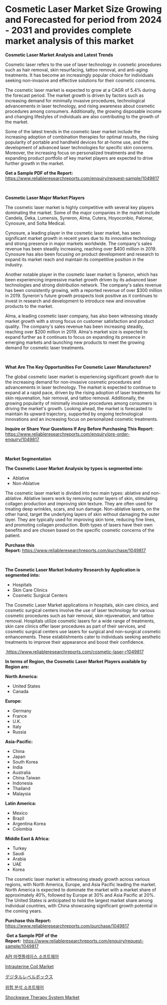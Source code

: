 <p><h1>Cosmetic Laser Market Size Growing and Forecasted for period from 2024 - 2031 and provides complete market analysis of this market</h1></p><p><strong>Cosmetic Laser Market Analysis and Latest Trends</strong></p>
<p><p>Cosmetic laser refers to the use of laser technology in cosmetic procedures such as hair removal, skin resurfacing, tattoo removal, and anti-aging treatments. It has become an increasingly popular choice for individuals seeking non-invasive and effective solutions for their cosmetic concerns.</p><p>The cosmetic laser market is expected to grow at a CAGR of 5.4% during the forecast period. The market growth is driven by factors such as increasing demand for minimally invasive procedures, technological advancements in laser technology, and rising awareness about cosmetic procedures among consumers. Additionally, the growing disposable income and changing lifestyles of individuals are also contributing to the growth of the market.</p><p>Some of the latest trends in the cosmetic laser market include the increasing adoption of combination therapies for optimal results, the rising popularity of portable and handheld devices for at-home use, and the development of advanced laser technologies for specific skin concerns. Moreover, the increasing focus on personalized treatments and the expanding product portfolio of key market players are expected to drive further growth in the market.</p></p>
<p><strong>Get a Sample PDF of the Report:&nbsp;</strong> <a href="https://www.reliableresearchreports.com/enquiry/request-sample/1049817">https://www.reliableresearchreports.com/enquiry/request-sample/1049817</a></p>
<p>&nbsp;</p>
<p><strong>Cosmetic Laser Major Market Players</strong></p>
<p><p>The cosmetic laser market is highly competitive with several key players dominating the market. Some of the major companies in the market include Candela, Deka, Lumensis, Syneron, Alma, Cutera, Hoyoconbio, Palomar, Cynosure, and Solta Medical.</p><p>Cynosure, a leading player in the cosmetic laser market, has seen significant market growth in recent years due to its innovative technology and strong presence in major markets worldwide. The company's sales revenue has been steadily increasing, reaching over $400 million in 2019. Cynosure has also been focusing on product development and research to expand its market reach and maintain its competitive position in the industry.</p><p>Another notable player in the cosmetic laser market is Syneron, which has been experiencing impressive market growth driven by its advanced laser technologies and strong distribution network. The company's sales revenue has been consistently growing, with a reported revenue of over $300 million in 2019. Syneron's future growth prospects look positive as it continues to invest in research and development to introduce new and innovative products to the market.</p><p>Alma, a leading cosmetic laser company, has also been witnessing steady market growth with a strong focus on customer satisfaction and product quality. The company's sales revenue has been increasing steadily, reaching over $200 million in 2019. Alma's market size is expected to expand further as it continues to focus on expanding its presence in emerging markets and launching new products to meet the growing demand for cosmetic laser treatments.</p></p>
<p>&nbsp;</p>
<p><strong>What Are The Key Opportunities For Cosmetic Laser Manufacturers?</strong></p>
<p><p>The global cosmetic laser market is experiencing significant growth due to the increasing demand for non-invasive cosmetic procedures and advancements in laser technology. The market is expected to continue to expand at a rapid pace, driven by the rising adoption of laser treatments for skin rejuvenation, hair removal, and tattoo removal. Additionally, the growing popularity of minimally invasive procedures among consumers is driving the market's growth. Looking ahead, the market is forecasted to maintain its upward trajectory, supported by ongoing technological innovations and an increasing focus on personalized cosmetic treatments.</p></p>
<p><strong>Inquire or Share Your Questions If Any Before Purchasing This Report:</strong> <a href="https://www.reliableresearchreports.com/enquiry/pre-order-enquiry/1049817">https://www.reliableresearchreports.com/enquiry/pre-order-enquiry/1049817</a></p>
<p>&nbsp;</p>
<p><strong>Market Segmentation</strong></p>
<p><strong>The Cosmetic Laser Market Analysis by types is segmented into:</strong></p>
<p><ul><li>Ablative</li><li>Non-Ablative</li></ul></p>
<p><p>The cosmetic laser market is divided into two main types: ablative and non-ablative. Ablative lasers work by removing outer layers of skin, stimulating collagen production and improving skin texture. They are often used for treating deep wrinkles, scars, and sun damage. Non-ablative lasers, on the other hand, target the underlying layers of skin without damaging the outer layer. They are typically used for improving skin tone, reducing fine lines, and promoting collagen production. Both types of lasers have their own benefits and are chosen based on the specific cosmetic concerns of the patient.</p></p>
<p><strong>Purchase this Report:&nbsp;</strong><a href="https://www.reliableresearchreports.com/purchase/1049817">https://www.reliableresearchreports.com/purchase/1049817</a></p>
<p>&nbsp;</p>
<p><strong>The Cosmetic Laser Market Industry Research by Application is segmented into:</strong></p>
<p><ul><li>Hospitals</li><li>Skin Care Clinics</li><li>Cosmetic Surgical Centers</li></ul></p>
<p><p>The Cosmetic Laser Market applications in hospitals, skin care clinics, and cosmetic surgical centers involve the use of laser technology for various cosmetic procedures such as hair removal, skin rejuvenation, and tattoo removal. Hospitals utilize cosmetic lasers for a wide range of treatments, skin care clinics offer laser procedures as part of their services, and cosmetic surgical centers use lasers for surgical and non-surgical cosmetic enhancements. These establishments cater to individuals seeking aesthetic treatments to improve their appearance and boost their confidence.</p></p>
<p><a href="https://www.reliableresearchreports.com/cosmetic-laser-r1049817">&nbsp;https://www.reliableresearchreports.com/cosmetic-laser-r1049817</a></p>
<p><strong>In terms of Region, the Cosmetic Laser Market Players available by Region are:</strong></p>
<p>
    <p> <strong> North America: </strong>
        <ul>
            <li>United States</li>
            <li>Canada</li>
        </ul>
        </p> 
    <p> <strong> Europe: </strong>
        <ul>
            <li>Germany</li>
            <li>France</li>
            <li>U.K.</li>
            <li>Italy</li>
            <li>Russia</li>
        </ul>
        </p> 
    <p> <strong> Asia-Pacific: </strong>
        <ul>
            <li>China</li>
            <li>Japan</li>
            <li>South Korea</li>
            <li>India</li>
            <li>Australia</li>
            <li>China Taiwan</li>
            <li>Indonesia</li>
            <li>Thailand</li>
            <li>Malaysia</li>
        </ul>
        </p> 
    <p> <strong> Latin America: </strong>
        <ul>
            <li>Mexico</li>
            <li>Brazil</li>
            <li>Argentina Korea</li>
            <li>Colombia</li>
        </ul>
        </p> 
    <p> <strong> Middle East & Africa: </strong>
        <ul>
            <li>Turkey</li>
            <li>Saudi</li>
            <li>Arabia</li>
            <li>UAE</li>
            <li>Korea</li>
        </ul>
    </p>
    </p>
<p><p>The cosmetic laser market is witnessing steady growth across various regions, with North America, Europe, and Asia Pacific leading the market. North America is expected to dominate the market with a market share of approximately 40%, followed by Europe at 30% and Asia Pacific at 20%. The United States is anticipated to hold the largest market share among individual countries, with China showcasing significant growth potential in the coming years.</p></p>
<p><strong>Purchase this Report: </strong><a href="https://www.reliableresearchreports.com/purchase/1049817">https://www.reliableresearchreports.com/purchase/1049817</a></p>
<p>&nbsp;<strong>Get a Sample PDF of the Report:&nbsp;&nbsp;</strong><a href="https://www.reliableresearchreports.com/enquiry/request-sample/1049817">https://www.reliableresearchreports.com/enquiry/request-sample/1049817</a></p>
<p><strong></strong></p>
<p><p><a href="https://medium.com/@eltaroberts01/api-marketplace-software-%EC%8B%9C%EC%9E%A5-%EC%A0%84%EB%A7%9D-%EC%82%B0%EC%97%85-%EA%B0%9C%EC%9A%94-%EB%B0%8F-%EC%98%88%EC%B8%A1-2024%EB%85%84%EB%B6%80%ED%84%B0-2031%EB%85%84%EA%B9%8C%EC%A7%80-17d341143906">API 마켓플레이스 소프트웨어</a></p><p><a href="https://github.com/dimitrishawkinswaynenp91rgz/Market-Research-Report-List-2/blob/main/intrauterine-coil-market.md">Intrauterine Coil Market</a></p><p><a href="https://medium.com/@isabeleterson7845/%E3%83%87%E3%82%B8%E3%82%BF%E3%83%AB%E3%83%AC%E3%83%99%E3%83%AB%E3%83%9C%E3%83%83%E3%82%AF%E3%82%B9%E5%B8%82%E5%A0%B4-2031%E5%B9%B4%E3%81%BE%E3%81%A7%E3%81%AE%E3%83%88%E3%83%AC%E3%83%B3%E3%83%89-%E4%BA%88%E6%B8%AC-%E7%AB%B6%E4%BA%89%E5%88%86%E6%9E%90-7390b82317bd">デジタルレベルボックス</a></p><p><a href="https://medium.com/@munchkin678568/%EC%9C%84%ED%97%98-%EB%B6%84%EC%84%9D-%EC%86%8C%ED%94%84%ED%8A%B8%EC%9B%A8%EC%96%B4-%EC%8B%9C%EC%9E%A5-%EC%A0%84%EB%A7%9D-%EC%82%B0%EC%97%85-%EA%B0%9C%EC%9A%94-%EB%B0%8F-%EC%98%88%EC%B8%A1-2024%EB%85%84-2031%EB%85%84-9c5ef1c09909">위험 분석 소프트웨어</a></p><p><a href="https://github.com/gladysalidde/Market-Research-Report-List-1/blob/main/shockwave-therapy-system-market.md">Shockwave Therapy System Market</a></p></p>